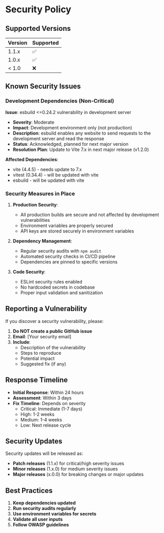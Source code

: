 # Security Policy

## Supported Versions

| Version | Supported          |
| ------- | ------------------ |
| 1.1.x   | :white_check_mark: |
| 1.0.x   | :white_check_mark: |
| < 1.0   | :x:                |

## Known Security Issues

### Development Dependencies (Non-Critical)

**Issue**: esbuild <=0.24.2 vulnerability in development server

- **Severity**: Moderate
- **Impact**: Development environment only (not production)
- **Description**: esbuild enables any website to send requests to the development server and read the response
- **Status**: Acknowledged, planned for next major version
- **Resolution Plan**: Update to Vite 7.x in next major release (v1.2.0)

**Affected Dependencies**:

- vite (4.4.5) - needs update to 7.x
- vitest (0.34.4) - will be updated with vite
- esbuild - will be updated with vite

### Security Measures in Place

1. **Production Security**:
   - All production builds are secure and not affected by development vulnerabilities
   - Environment variables are properly secured
   - API keys are stored securely in environment variables

2. **Dependency Management**:
   - Regular security audits with `npm audit`
   - Automated security checks in CI/CD pipeline
   - Dependencies are pinned to specific versions

3. **Code Security**:
   - ESLint security rules enabled
   - No hardcoded secrets in codebase
   - Proper input validation and sanitization

## Reporting a Vulnerability

If you discover a security vulnerability, please:

1. **Do NOT create a public GitHub issue**
2. **Email**: [Your security email]
3. **Include**:
   - Description of the vulnerability
   - Steps to reproduce
   - Potential impact
   - Suggested fix (if any)

## Response Timeline

- **Initial Response**: Within 24 hours
- **Assessment**: Within 3 days
- **Fix Timeline**: Depends on severity
  - Critical: Immediate (1-7 days)
  - High: 1-2 weeks
  - Medium: 1-4 weeks
  - Low: Next release cycle

## Security Updates

Security updates will be released as:

- **Patch releases** (1.1.x) for critical/high severity issues
- **Minor releases** (1.x.0) for medium severity issues
- **Major releases** (x.0.0) for breaking changes or major updates

## Best Practices

1. **Keep dependencies updated**
2. **Run security audits regularly**
3. **Use environment variables for secrets**
4. **Validate all user inputs**
5. **Follow OWASP guidelines**
